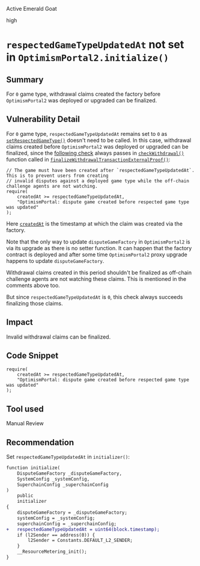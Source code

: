 Active Emerald Goat

high

# `respectedGameTypeUpdatedAt` not set in `OptimismPortal2.initialize()`

## Summary
For `0` game type, withdrawal claims created  the factory before `OptimismPortal2` was deployed or upgraded can be finalized.

## Vulnerability Detail
For `0` game type, `respectedGameTypeUpdatedAt` remains set to `0` as [`setRespectedGameType()`](https://github.com/sherlock-audit/2024-02-optimism-2024/blob/f216b0d3ad08c1a0ead557ea74691aaefd5fd489/optimism/packages/contracts-bedrock/src/L1/OptimismPortal2.sol#L451) doesn't need to be called. In this case, withdrawal claims created  before `OptimismPortal2` was deployed or upgraded can be finalized, since the [following check](https://github.com/sherlock-audit/2024-02-optimism-2024/blob/f216b0d3ad08c1a0ead557ea74691aaefd5fd489/optimism/packages/contracts-bedrock/src/L1/OptimismPortal2.sol#L451) always passes in [`checkWithdrawal()`](https://github.com/sherlock-audit/2024-02-optimism-2024/blob/f216b0d3ad08c1a0ead557ea74691aaefd5fd489/optimism/packages/contracts-bedrock/src/L1/OptimismPortal2.sol#L458C14-L458C29) function called in [`finalizeWithdrawalTransactionExternalProof()`](https://github.com/sherlock-audit/2024-02-optimism-2024/blob/f216b0d3ad08c1a0ead557ea74691aaefd5fd489/optimism/packages/contracts-bedrock/src/L1/OptimismPortal2.sol#L354):
```solidity
// The game must have been created after `respectedGameTypeUpdatedAt`. This is to prevent users from creating
// invalid disputes against a deployed game type while the off-chain challenge agents are not watching.
require(
    createdAt >= respectedGameTypeUpdatedAt,
    "OptimismPortal: dispute game created before respected game type was updated"
);
```

Here [`createdAt`](https://github.com/sherlock-audit/2024-02-optimism-2024/blob/f216b0d3ad08c1a0ead557ea74691aaefd5fd489/optimism/packages/contracts-bedrock/src/L1/OptimismPortal2.sol#L473) is the timestamp at which the claim was created via the factory.

Note that the only way to update `disputeGameFactory` in `OptimismPortal2` is via its upgrade as there is no setter function. It can happen that the factory contract is deployed and after some time `OptimismPortal2` proxy upgrade happens to update `disputeGameFactory`.

Withdrawal claims created in this period shouldn't be finalized as off-chain challenge agents are not watching these claims. This is mentioned in the comments above too.

But since `respectedGameTypeUpdatedAt` is `0`, this check always succeeds finalizing those claims.

## Impact
Invalid withdrawal claims can be finalized.

## Code Snippet
```solidity
require(
    createdAt >= respectedGameTypeUpdatedAt,
    "OptimismPortal: dispute game created before respected game type was updated"
);
```

## Tool used

Manual Review

## Recommendation
Set `respectedGameTypeUpdatedAt` in `initializer()`:
```diff
function initialize(
    DisputeGameFactory _disputeGameFactory,
    SystemConfig _systemConfig,
    SuperchainConfig _superchainConfig
)
    public
    initializer
{
    disputeGameFactory = _disputeGameFactory;
    systemConfig = _systemConfig;
    superchainConfig = _superchainConfig;
+   respectedGameTypeUpdatedAt = uint64(block.timestamp);
    if (l2Sender == address(0)) {
        l2Sender = Constants.DEFAULT_L2_SENDER;
    }
    __ResourceMetering_init();
}
```